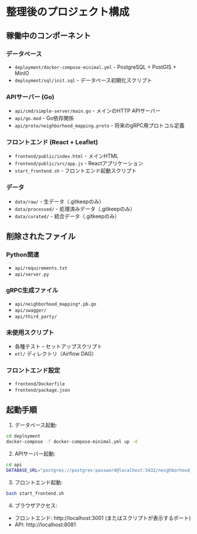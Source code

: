 # 整理後のプロジェクト構成

## 稼働中のコンポーネント

### データベース
- `deployment/docker-compose-minimal.yml` - PostgreSQL + PostGIS + MinIO
- `deployment/sql/init.sql` - データベース初期化スクリプト

### APIサーバー (Go)
- `api/cmd/simple-server/main.go` - メインのHTTP APIサーバー
- `api/go.mod` - Go依存関係
- `api/proto/neighborhood_mapping.proto` - 将来のgRPC用プロトコル定義

### フロントエンド (React + Leaflet)
- `frontend/public/index.html` - メインHTML
- `frontend/public/src/app.js` - Reactアプリケーション
- `start_frontend.sh` - フロントエンド起動スクリプト

### データ
- `data/raw/` - 生データ（.gitkeepのみ）
- `data/processed/` - 処理済みデータ（.gitkeepのみ）  
- `data/curated/` - 統合データ（.gitkeepのみ）

## 削除されたファイル

### Python関連
- `api/requirements.txt`
- `api/server.py`

### gRPC生成ファイル
- `api/neighborhood_mapping*.pb.go`
- `api/swagger/`
- `api/third_party/`

### 未使用スクリプト
- 各種テスト・セットアップスクリプト
- `etl/` ディレクトリ（Airflow DAG）

### フロントエンド設定
- `frontend/Dockerfile`
- `frontend/package.json`

## 起動手順

1. データベース起動:
```bash
cd deployment
docker-compose -f docker-compose-minimal.yml up -d
```

2. APIサーバー起動:
```bash
cd api
DATABASE_URL="postgres://postgres:password@localhost:5432/neighborhood_mapping?sslmode=disable" go run ./cmd/simple-server
```

3. フロントエンド起動:
```bash
bash start_frontend.sh
```

4. ブラウザアクセス:
- フロントエンド: http://localhost:3001 (またはスクリプトが表示するポート)
- API: http://localhost:8081

